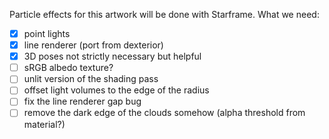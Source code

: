 Particle effects for this artwork will be done with Starframe.
What we need:

- [x] point lights
- [x] line renderer (port from dexterior)
- [x] 3D poses not strictly necessary but helpful
- [ ] sRGB albedo texture?
- [ ] unlit version of the shading pass
- [ ] offset light volumes to the edge of the radius
- [ ] fix the line renderer gap bug
- [ ] remove the dark edge of the clouds somehow (alpha threshold from material?)